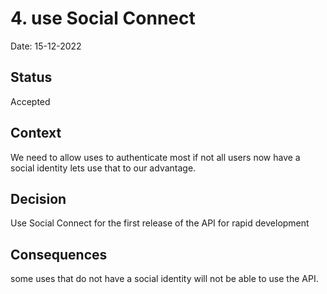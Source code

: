 # 4. use Social Connect

Date: 15-12-2022

## Status

Accepted

## Context
 We need to allow uses to authenticate most if not all users now have a social identity
 lets use that to our advantage.

## Decision

Use Social Connect for the first release of the API for rapid development

## Consequences
some uses that do not have a social identity will not be able to use the API.
